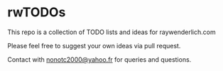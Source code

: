 # rwTODOs

This repo is a collection of TODO lists and ideas for raywenderlich.com


Please feel free to suggest your own ideas via pull request.

Contact with nonotc2000@yahoo.fr for queries and questions.
